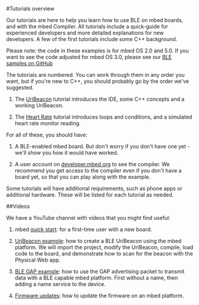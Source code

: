 #Tutorials overview

Our tutorials are here to help you learn how to use BLE on mbed boards, and with the mbed Compiler. All tutorials include a quick-guide for experienced developers and more detailed explanations for new developers. A few of the first tutorials include some C++ background. 

Please note: the code in these examples is for mbed OS 2.0 and 5.0. If you want to see the code adjusted for mbed OS 3.0, please see our [BLE samples on GitHub](https://github.com/ARMmbed/ble-examples)

The tutorials are numbered. You can work through them in any order you want, but if you're new to C++, you should probably go by the order we've suggested.

1. The [UriBeacon](../mbed_Classic/URIBeacon.md) tutorial introduces the IDE, some C++ concepts and a working UriBeacon.

2. The [Heart Rate](../mbed_Classic/HeartRate.md) tutorial introduces loops and conditions, and a simulated heart rate monitor reading.

For all of these, you should have:

1. A BLE-enabled mbed board. But don't worry if you don't have one yet - we'll show you how it would have worked.

2. A user account on [developer.mbed.org](http://developer.mbed.org) to see the compiler. We recommend you get access to the compiler even if you don't have a board yet, so that you can play along with the example.

Some tutorials will have additional requirements, such as phone apps or additional hardware. These will be listed for each tutorial as needed.

##Videos

We have a YouTube channel with videos that you might find useful:

1. mbed [quick start](https://www.youtube.com/watch?v=L5TcmFFD0iw): for a first-time user with a new board.  

2. [UriBeacon example](https://www.youtube.com/watch?v=vZ-_fZlV2-w): how to create a BLE UriBeacon using the mbed platform. We will import the project, modify the UriBeacon, compile, load code to the board, and demonstrate how to scan for the beacon with the Physical Web app.

3. [BLE GAP example](https://www.youtube.com/watch?v=m9uIx-NFS08): how to use the GAP advertising packet to transmit data with a BLE capable mbed platform. First without a name, then adding a name service to the device.

4. [Firmware updates](https://youtu.be/SSRCJgzeEek?list=PLiVCejcvpsetJ1n9nRXzLWvE4dp4RwGOf): how to update the firmware on an mbed platform.
